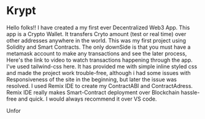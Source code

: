 # Krypt

Hello folks!!
I have created a my first ever Decentralized Web3 App.
This app is a Crypto Wallet.
It transfers Cryto amount (test or real time) over other addresses anywhere in the world.
This was my first project using Solidity and Smart Contracts. 
The only downSide is that you must have a metamask account to make any transactions and see the later process, 
Here's the link to video to watch transactions happening through the app.
I've used tailwind-css here. It has provided me with simple inline styled css and made the project work trouble-free, although i had some issues with Responsiveness of the site in the beginning, but later the issue was resolved.
I used Remix IDE to create my ContractABI and ContractAdress.
Remix IDE really makes Smart-Contract deployment over Blockchain hassle-free and quick. I would always recommend it over VS code.

Unfor
